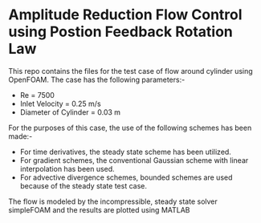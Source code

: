 # Amplitude Reduction Flow Control using Postion Feedback Rotation Law

This repo contains the files for the test case of flow around cylinder using OpenFOAM. The case has the following parameters:-
- Re = 7500
- Inlet Velocity = 0.25 m/s
- Diameter of Cylinder = 0.03 m

For the purposes of this case, the use of the following schemes has been made:-
- For time derivatives, the steady state scheme has been utilized.
- For gradient schemes, the conventional Gaussian scheme with linear interpolation has been used.
- For advective divergence schemes, bounded schemes are used because of the steady state test case.

The flow is modeled by the incompressible, steady state solver simpleFOAM and the results are plotted using MATLAB
 
 
